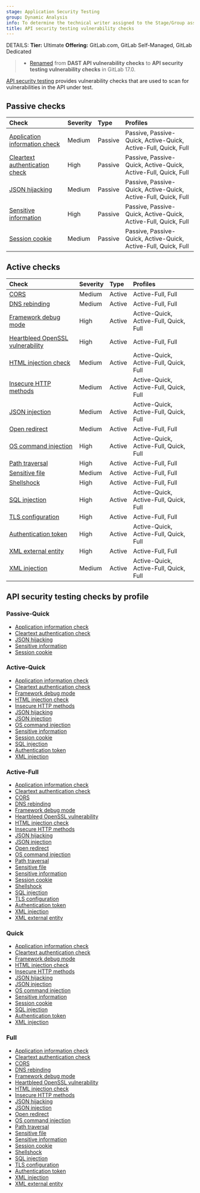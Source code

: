 ```yaml
---
stage: Application Security Testing
group: Dynamic Analysis
info: To determine the technical writer assigned to the Stage/Group associated with this page, see https://handbook.gitlab.com/handbook/product/ux/technical-writing/#assignments
title: API security testing vulnerability checks
---
```


DETAILS:
**Tier:** Ultimate
**Offering:** GitLab.com, GitLab Self-Managed, GitLab Dedicated

> - [Renamed](https://gitlab.com/gitlab-org/gitlab/-/issues/457449) from **DAST API vulnerability checks** to **API security testing vulnerability checks** in GitLab 17.0.

[API security testing](../_index.md) provides vulnerability checks that are used to
scan for vulnerabilities in the API under test.

## Passive checks

| Check                                                                        | Severity | Type    | Profiles |
|:-----------------------------------------------------------------------------|:---------|:--------|:---------|
| [Application information check](application_information_check.md)            | Medium   | Passive | Passive, Passive-Quick, Active-Quick, Active-Full, Quick, Full |
| [Cleartext authentication check](cleartext_authentication_check.md)          | High     | Passive | Passive, Passive-Quick, Active-Quick, Active-Full, Quick, Full |
| [JSON hijacking](json_hijacking_check.md)                                    | Medium   | Passive | Passive, Passive-Quick, Active-Quick, Active-Full, Quick, Full |
| [Sensitive information](sensitive_information_disclosure_check.md)           | High     | Passive | Passive, Passive-Quick, Active-Quick, Active-Full, Quick, Full |
| [Session cookie](session_cookie_check.md)                                    | Medium   | Passive | Passive, Passive-Quick, Active-Quick, Active-Full, Quick, Full |

## Active checks

| Check                                                                        | Severity | Type    | Profiles |
|:-----------------------------------------------------------------------------|:---------|:--------|:---------|
| [CORS](cors_check.md)                                                        | Medium   | Active  | Active-Full, Full |
| [DNS rebinding](dns_rebinding_check.md)                                      | Medium   | Active  | Active-Full, Full |
| [Framework debug mode](framework_debug_mode_check.md)                        | High     | Active  | Active-Quick, Active-Full, Quick, Full |
| [Heartbleed OpenSSL vulnerability](heartbleed_open_ssl_check.md)             | High     | Active  | Active-Full, Full |
| [HTML injection check](html_injection_check.md)                              | Medium   | Active  | Active-Quick, Active-Full, Quick, Full |
| [Insecure HTTP methods](insecure_http_methods_check.md)                      | Medium   | Active  | Active-Quick, Active-Full, Quick, Full |
| [JSON injection](json_injection_check.md)                                    | Medium   | Active  | Active-Quick, Active-Full, Quick, Full |
| [Open redirect](open_redirect_check.md)                                      | Medium   | Active  | Active-Full, Full |
| [OS command injection](os_command_injection_check.md)                        | High     | Active  | Active-Quick, Active-Full, Quick, Full |
| [Path traversal](path_traversal_check.md)                                    | High     | Active  | Active-Full, Full |
| [Sensitive file](sensitive_file_disclosure_check.md)                         | Medium   | Active  | Active-Full, Full |
| [Shellshock](shellshock_check.md)                                            | High     | Active  | Active-Full, Full |
| [SQL injection](sql_injection_check.md)                                      | High     | Active  | Active-Quick, Active-Full, Quick, Full |
| [TLS configuration](tls_server_configuration_check.md)                       | High     | Active  | Active-Full, Full |
| [Authentication token](authentication_token_check.md)                        | High     | Active  | Active-Quick, Active-Full, Quick, Full |
| [XML external entity](xml_external_entity_check.md)                          | High     | Active  | Active-Full, Full |
| [XML injection](xml_injection_check.md)                                      | Medium   | Active  | Active-Quick, Active-Full, Quick, Full |

## API security testing checks by profile

### Passive-Quick

- [Application information check](application_information_check.md)
- [Cleartext authentication check](cleartext_authentication_check.md)
- [JSON hijacking](json_hijacking_check.md)
- [Sensitive information](sensitive_information_disclosure_check.md)
- [Session cookie](session_cookie_check.md)

### Active-Quick

- [Application information check](application_information_check.md)
- [Cleartext authentication check](cleartext_authentication_check.md)
- [Framework debug mode](framework_debug_mode_check.md)
- [HTML injection check](html_injection_check.md)
- [Insecure HTTP methods](insecure_http_methods_check.md)
- [JSON hijacking](json_hijacking_check.md)
- [JSON injection](json_injection_check.md)
- [OS command injection](os_command_injection_check.md)
- [Sensitive information](sensitive_information_disclosure_check.md)
- [Session cookie](session_cookie_check.md)
- [SQL injection](sql_injection_check.md)
- [Authentication token](authentication_token_check.md)
- [XML injection](xml_injection_check.md)

### Active-Full

- [Application information check](application_information_check.md)
- [Cleartext authentication check](cleartext_authentication_check.md)
- [CORS](cors_check.md)
- [DNS rebinding](dns_rebinding_check.md)
- [Framework debug mode](framework_debug_mode_check.md)
- [Heartbleed OpenSSL vulnerability](heartbleed_open_ssl_check.md)
- [HTML injection check](html_injection_check.md)
- [Insecure HTTP methods](insecure_http_methods_check.md)
- [JSON hijacking](json_hijacking_check.md)
- [JSON injection](json_injection_check.md)
- [Open redirect](open_redirect_check.md)
- [OS command injection](os_command_injection_check.md)
- [Path traversal](path_traversal_check.md)
- [Sensitive file](sensitive_file_disclosure_check.md)
- [Sensitive information](sensitive_information_disclosure_check.md)
- [Session cookie](session_cookie_check.md)
- [Shellshock](shellshock_check.md)
- [SQL injection](sql_injection_check.md)
- [TLS configuration](tls_server_configuration_check.md)
- [Authentication token](authentication_token_check.md)
- [XML injection](xml_injection_check.md)
- [XML external entity](xml_external_entity_check.md)

### Quick

- [Application information check](application_information_check.md)
- [Cleartext authentication check](cleartext_authentication_check.md)
- [Framework debug mode](framework_debug_mode_check.md)
- [HTML injection check](html_injection_check.md)
- [Insecure HTTP methods](insecure_http_methods_check.md)
- [JSON hijacking](json_hijacking_check.md)
- [JSON injection](json_injection_check.md)
- [OS command injection](os_command_injection_check.md)
- [Sensitive information](sensitive_information_disclosure_check.md)
- [Session cookie](session_cookie_check.md)
- [SQL injection](sql_injection_check.md)
- [Authentication token](authentication_token_check.md)
- [XML injection](xml_injection_check.md)

### Full

- [Application information check](application_information_check.md)
- [Cleartext authentication check](cleartext_authentication_check.md)
- [CORS](cors_check.md)
- [DNS rebinding](dns_rebinding_check.md)
- [Framework debug mode](framework_debug_mode_check.md)
- [Heartbleed OpenSSL vulnerability](heartbleed_open_ssl_check.md)
- [HTML injection check](html_injection_check.md)
- [Insecure HTTP methods](insecure_http_methods_check.md)
- [JSON hijacking](json_hijacking_check.md)
- [JSON injection](json_injection_check.md)
- [Open redirect](open_redirect_check.md)
- [OS command injection](os_command_injection_check.md)
- [Path traversal](path_traversal_check.md)
- [Sensitive file](sensitive_file_disclosure_check.md)
- [Sensitive information](sensitive_information_disclosure_check.md)
- [Session cookie](session_cookie_check.md)
- [Shellshock](shellshock_check.md)
- [SQL injection](sql_injection_check.md)
- [TLS configuration](tls_server_configuration_check.md)
- [Authentication token](authentication_token_check.md)
- [XML injection](xml_injection_check.md)
- [XML external entity](xml_external_entity_check.md)
